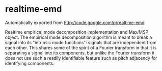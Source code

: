 # realtime-emd
Automatically exported from http://code.google.com/p/realtime-emd

Realtime empirical mode decomposition implementation and Max/MSP object. The empirical mode decomposition algorithm is meant to break a signal into its "intrinsic mode functions": signals that are independent from each other. This shares some of the spirit of a Fourier transform in that it is separating a signal into its components, but unlike the Fourier transform it does not use such a readily identifiable feature such as pitch adjacency for identifying components.

